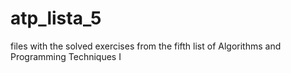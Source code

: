 # atp_lista_5
files with the solved exercises from the fifth list of Algorithms and Programming Techniques I
